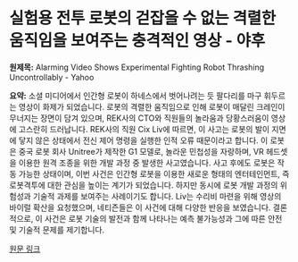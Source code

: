 # 실험용 전투 로봇의 걷잡을 수 없는 격렬한 움직임을 보여주는 충격적인 영상 - 야후

**원제목:** Alarming Video Shows Experimental Fighting Robot Thrashing Uncontrollably - Yahoo

**요약:** 소셜 미디어에서 인간형 로봇이 하네스에서 벗어나려는 듯 팔다리를 마구 휘두르는 영상이 화제가 되었습니다.  로봇의 격렬한 움직임으로 인해 로봇이 매달린 크레인이 무너지는 장면이 담겨 있으며,  REK사의 CTO와 직원들의 놀라움과 당황스러움이 영상에 고스란히 드러납니다.  REK사의 직원 Cix Liv에 따르면, 이 사고는 로봇의 발이 지면에 닿지 않은 상태에서 전신 제어 명령을 실행한 인적 오류 때문이라고 합니다.  이 로봇은 중국 로봇 회사 Unitree가 제작한 G1 모델로, 놀라운 민첩성을 자랑하며,  VR 헤드셋을 이용한 원격 조종을 위한 개발 과정 중 발생한 사고였습니다.  사고 후에도 로봇은 작동 가능한 상태이며,  이번 사건은 인간형 로봇을 이용한 새로운 형태의 엔터테인먼트, 즉 로봇격투에 대한 관심을 높이는 계기가 되었습니다.  하지만 동시에 로봇 개발 과정의 위험성과 기술적 과제를 보여주는 사례이기도 합니다.  Liv는 수리비 마련을 위해 영상의 바이럴 확산을 요청했으며,  네티즌들은 이 사건에 대해 다양한 반응을 보였습니다.  결론적으로,  이 사건은 로봇 기술의 발전과 함께 나타나는 예측 불가능성과 그에 따른 안전 및 기술적 문제를 제기합니다.

[원문 링크](https://sg.news.yahoo.com/alarming-video-shows-experimental-fighting-173357837.html)
